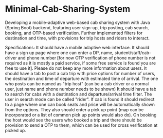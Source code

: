 # Minimal-Cab-Sharing-System
Developing a  mobile-adaptive web-based cab sharing system with Java (Spring Boot) backend, featuring user sign-up, trip posting, cab search, booking, and OTP-based verification. 
Further implemented filters for destination and time, with provisions for trip hosts and riders to interact.

Specifications:
It should have a mobile adaptive web interface.
It should have a sign up page where one can enter a DP, name, student/staff/cab-driver and phone number [for now OTP verification of phone number is not required as it is mostly a paid service, if some free service is found you are free to use it]. Please do not keep any more information about users.
It should have a tab to post a cab trip with price options for number of users, the destination and time of departure with estimated time of arrival. The one who posts can be named as "trip host" (can be a cab driver or a normal user,  just name and phone number needs to be shown)
It should have a tab to search for cabs with a destination and departure/arrival time filter. The user in search mode can be called "rider". If cab is found it should redirect to a page where one can book seats and price will be automatically shown from the options. They also should enter a pick up point (map can be incorporated or a list of common pick up points would also do). On booking the host would see the users who booked a trip and there should be provision to send a OTP to them, which can be used for cross verification at picked up.
